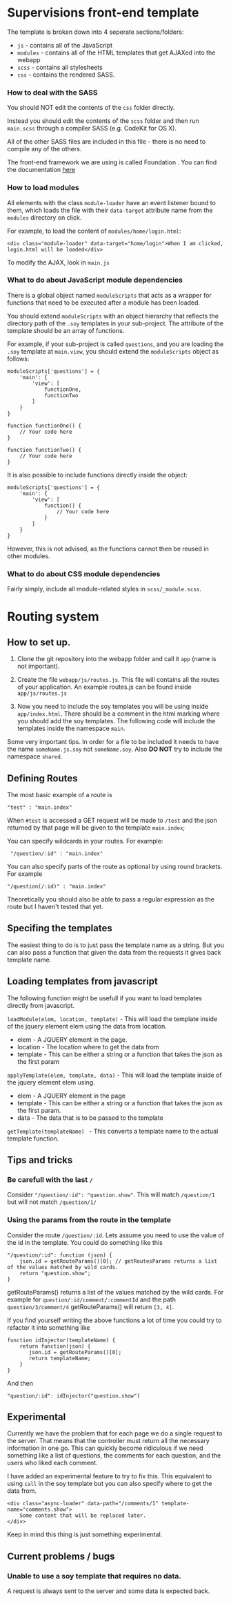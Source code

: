 # Supervisions front-end template

The template is broken down into 4 seperate sections/folders:

* `js` - contains all of the JavaScript
* `modules` - contains all of the HTML templates that get AJAXed into the webapp
* `scss` - contains all stylesheets
* `css` - contains the rendered SASS.

### How to deal with the SASS

You should NOT edit the contents of the `css` folder directly. 

Instead you should edit the contents of the `scss` folder and then run `main.scss` through a compiler SASS (e.g. CodeKit for OS X).

All of the other SASS files are included in this file - there is no need to compile any of the others.

The front-end framework we are using is called Foundation . You can find the documentation [here](http://foundation.zurb.com/docs/)

### How to load modules

All elements with the class `module-loader` have an event listener bound to them, which loads the file with their `data-target` attribute name from the `modules` directory on click.

For example, to load the content of `modules/home/login.html`:

	<div class="module-loader" data-target="home/login">When I am clicked, login.html will be loaded</div>
	
To modify the AJAX, look in `main.js`

### What to do about JavaScript module dependencies

There is a global object named `moduleScripts` that acts as a wrapper for functions that need to be executed after a module has been loaded.

You should extend `moduleScripts` with an object hierarchy that reflects the directory path of the `.soy` templates in your sub-project. The attribute of the template should be an array of functions.

For example, if your sub-project is called `questions`, and you are loading the `.soy` template at `main.view`, you should extend the `moduleScripts` object as follows:

	moduleScripts['questions'] = {
		'main': {
			'view': [
				functionOne,
				functionTwo
			]
		}
	}
	
	function functionOne() {
		// Your code here
	}
	
	function functionTwo() {
		// Your code here
	}

It is also possible to include functions directly inside the object:

	moduleScripts['questions'] = {
		'main': {
			'view': [
				function() {
					// Your code here
				}
			]
		}
	}
	
However, this is not advised, as the functions cannot then be reused in other modules.

### What to do about CSS module dependencies

Fairly simply, include all module-related styles in `scss/_module.scss`.

# Routing system

## How to set up.

1. Clone the git repository into the webapp folder and call it `app` (name is not important).

2. Create the file `webapp/js/routes.js`. This file will contains all the routes of your application.
An example routes.js can be found inside `app/js/routes.js`

3. Now you need to include the soy templates you will be using inside `app/index.html`. There should be a comment in the html marking
 where you should add the soy templates. The following code will include the templates inside the namespace `main`.

    <script src="/soy/js/1/main.js"></script>

 Some very important tips. In order for a file to be included it needs to have the name `someName.js.soy` not `someName.soy`. Also **DO NOT**
 try to include the namespace `shared`.


## Defining Routes
The most basic example of a route is

    "test" : "main.index"

When `#test` is accessed a GET request will be made to `/test` and the json returned by that page will be given to the template `main.index`;

You can specify wildcards in your routes. For example:

     "/question/:id" : "main.index"

You can also specify parts of the route as optional by using round brackets. For example

    "/question(/:id)" : "main.index"

Theoretically you should also be able to pass a regular expression as the route but I haven't tested that yet.


## Specifing the templates

The easiest thing to do is to just pass the template name as a string.
But you can also pass a function that given the data from the requests it gives back template name.

## Loading templates from javascript

The following function might be usefull if you want to load templates directly from javascript.

`loadModule(elem, location, template)`  - This will load the template inside of the jquery element elem using the data
    from location.
    
* elem - A JQUERY element in the page.
* location - The location where to get the data from
* template - This can be either a string or a function that takes the json as the first param

`applyTemplate(elem, template, data)` - This will load the template inside of the jquery element elem using.
* elem - A JQUERY element in the page
* template - This can be either a string or a function that takes the json as the first param.
* data - The data that is to be passed to the template

`getTemplate(templateName) ` - This converts a template name to the actual template function.

## Tips and tricks

### Be carefull with the last `/`

Consider  `"/question/:id": "question.show"`. This will match `/question/1` but will not match `/question/1/`

### Using the params from the route in the template

Consider the route `/question/:id`. Lets assume you need to use the value of the id in the template. You could do something like this

    "/question/:id": function (json) {
        json.id = getRouteParams()[0]; // getRoutesParams returns a list of the values matched by wild cards.
        return "question.show";
    }

getRouteParams() returns a list of the values matched by the wild cards. For example for `question/:id/comment/:commentId` and the path
`question/3/comment/4` getRouteParams() will return `[3, 4]`.

If you find yourself writing the above functions a lot of time you could try to refactor it into something like

    function idInjector(templateName) {
        return function(json) {
           json.id = getRouteParams()[0];
           return templateName;
        }
    }

And then

    "question/:id": idInjector("question.show")

## Experimental

Currently we have the problem that for each page we do a single request to the server. That means that the controller
must return all the necessary information in one go. This can quickly become ridiculous if we need something like a list of questions,
 the comments for each question, and the users who liked each comment.

I have added an experimental feature to try to fix this. This equivalent to using `call` in the soy template but you can also specify
where to get the data from.

    <div class="async-loader" data-path="/comments/1" template-name="comments.show">
        Some content that will be replaced later.
    </div>

Keep in mind this thing is just something experimental.


## Current problems / bugs

### Unable to use a soy template that requires no data.

A request is always sent to the server and some data is expected back.
